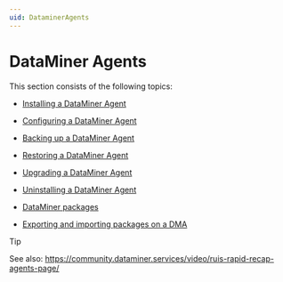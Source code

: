 ```yaml
---
uid: DataminerAgents
---
```


# DataMiner Agents

This section consists of the following topics:

- [Installing a DataMiner Agent](Installing_a_DataMiner_Agent.md)

- [Configuring a DataMiner Agent](Configuring_a_DataMiner_Agent.md)

- [Backing up a DataMiner Agent](Backing_up_a_DataMiner_Agent.md)

- [Restoring a DataMiner Agent](Restoring_a_DataMiner_Agent.md)

- [Upgrading a DataMiner Agent](Upgrading_a_DataMiner_Agent.md)

- [Uninstalling a DataMiner Agent](Uninstalling_a_DataMiner_Agent.md)

- [DataMiner packages](DataMiner_packages.md)

- [Exporting and importing packages on a DMA](Exporting_and_importing_packages_on_a_DMA.md)

> [!TIP]
> See also:
> <https://community.dataminer.services/video/ruis-rapid-recap-agents-page/>
